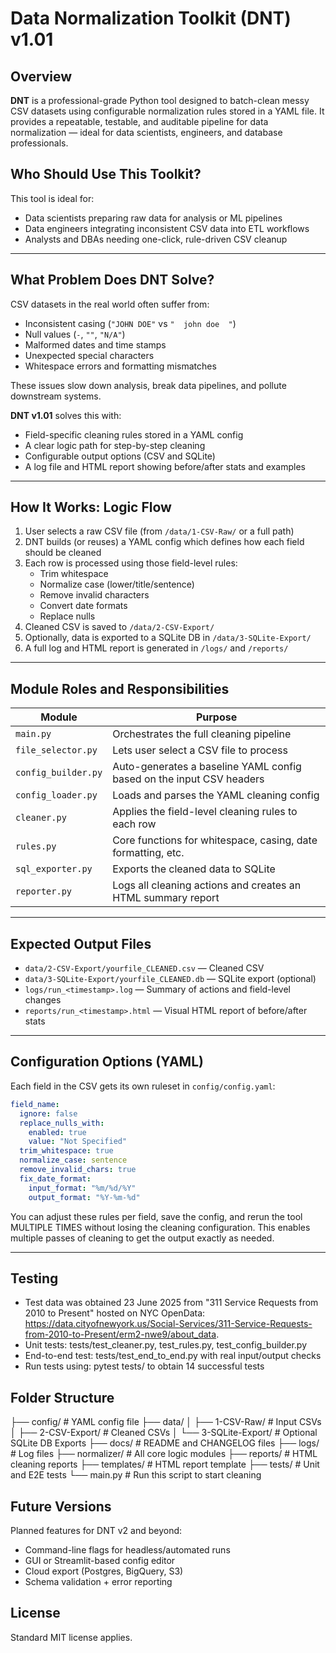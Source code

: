# Data Normalization Toolkit (DNT) v1.01

## Overview
**DNT** is a professional-grade Python tool designed to batch-clean messy CSV datasets using configurable normalization rules stored in a YAML file. It provides a repeatable, testable, and auditable pipeline for data normalization — ideal for data scientists, engineers, and database professionals.

## Who Should Use This Toolkit?
This tool is ideal for:
- Data scientists preparing raw data for analysis or ML pipelines
- Data engineers integrating inconsistent CSV data into ETL workflows
- Analysts and DBAs needing one-click, rule-driven CSV cleanup

---

## What Problem Does DNT Solve?
CSV datasets in the real world often suffer from:
- Inconsistent casing (`"JOHN DOE"` vs `"  john doe  "`)
- Null values (`-`, `""`, `"N/A"`)
- Malformed dates and time stamps
- Unexpected special characters
- Whitespace errors and formatting mismatches

These issues slow down analysis, break data pipelines, and pollute downstream systems.

**DNT v1.01** solves this with:
- Field-specific cleaning rules stored in a YAML config
- A clear logic path for step-by-step cleaning
- Configurable output options (CSV and SQLite)
- A log file and HTML report showing before/after stats and examples

---

## How It Works: Logic Flow
1. User selects a raw CSV file (from `/data/1-CSV-Raw/` or a full path)
2. DNT builds (or reuses) a YAML config which defines how each field should be cleaned
3. Each row is processed using those field-level rules:
   - Trim whitespace
   - Normalize case (lower/title/sentence)
   - Remove invalid characters
   - Convert date formats
   - Replace nulls
4. Cleaned CSV is saved to `/data/2-CSV-Export/`
5. Optionally, data is exported to a SQLite DB in `/data/3-SQLite-Export/`
6. A full log and HTML report is generated in `/logs/` and `/reports/`

---

## Module Roles and Responsibilities
| Module                        | Purpose                                                              |
|-------------------------------|----------------------------------------------------------------------|
| `main.py`                     | Orchestrates the full cleaning pipeline                              |
| `file_selector.py`            | Lets user select a CSV file to process                               |
| `config_builder.py`           | Auto-generates a baseline YAML config based on the input CSV headers |
| `config_loader.py`            | Loads and parses the YAML cleaning config                            |
| `cleaner.py`                  | Applies the field-level cleaning rules to each row                   |
| `rules.py`                    | Core functions for whitespace, casing, date formatting, etc.         |
| `sql_exporter.py`             | Exports the cleaned data to SQLite                                   |
| `reporter.py`                 | Logs all cleaning actions and creates an HTML summary report         |

---

## Expected Output Files
- `data/2-CSV-Export/yourfile_CLEANED.csv` — Cleaned CSV
- `data/3-SQLite-Export/yourfile_CLEANED.db` — SQLite export (optional)
- `logs/run_<timestamp>.log` — Summary of actions and field-level changes
- `reports/run_<timestamp>.html` — Visual HTML report of before/after stats

---

## Configuration Options (YAML)
Each field in the CSV gets its own ruleset in `config/config.yaml`:
```yaml
field_name:
  ignore: false
  replace_nulls_with:
    enabled: true
    value: "Not Specified"
  trim_whitespace: true
  normalize_case: sentence
  remove_invalid_chars: true
  fix_date_format:
    input_format: "%m/%d/%Y"
    output_format: "%Y-%m-%d"
```

You can adjust these rules per field, save the config, and rerun the tool MULTIPLE TIMES without losing the cleaning configuration.  This enables multiple passes of cleaning to get the output exactly as needed.

---

## Testing
- Test data was obtained 23 June 2025 from "311 Service Requests from 2010 to Present" hosted on NYC OpenData: https://data.cityofnewyork.us/Social-Services/311-Service-Requests-from-2010-to-Present/erm2-nwe9/about_data.
- Unit tests: tests/test_cleaner.py, test_rules.py, test_config_builder.py
- End-to-end test: tests/test_end_to_end.py with real input/output checks
- Run tests using: pytest tests/ to obtain 14 successful tests

## Folder Structure
├── config/               # YAML config file
├── data/
│   ├── 1-CSV-Raw/        # Input CSVs
│   ├── 2-CSV-Export/     # Cleaned CSVs
│   └── 3-SQLite-Export/  # Optional SQLite DB Exports
├── docs/                 # README and CHANGELOG files
├── logs/                 # Log files
├── normalizer/           # All core logic modules
├── reports/              # HTML cleaning reports
├── templates/            # HTML report template
├── tests/                # Unit and E2E tests
└── main.py               # Run this script to start cleaning

## Future Versions
Planned features for DNT v2 and beyond:
- Command-line flags for headless/automated runs
- GUI or Streamlit-based config editor
- Cloud export (Postgres, BigQuery, S3)
- Schema validation + error reporting

## License
Standard MIT license applies.